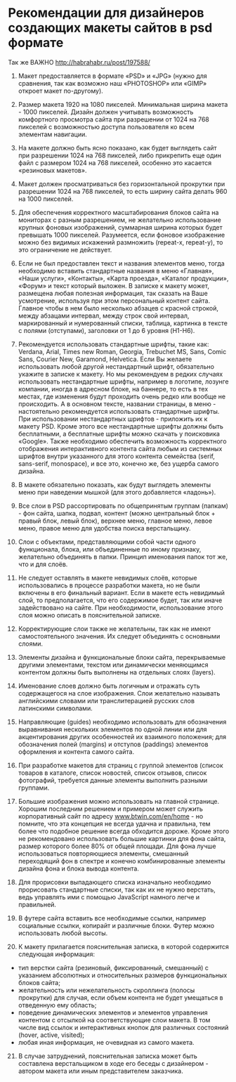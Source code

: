 # Рекомендации для дизайнеров создающих макеты сайтов в psd формате

Так же ВАЖНО http://habrahabr.ru/post/197588/

1. Макет предоставляется в формате «PSD» и «JPG» (нужно для сравнения, так как возможно наш «PHOTOSHOP» или «GIMP» откроет макет по-другому).

2. Размер макета 1920 на 1080 пикселей. Минимальная ширина макета - 1000 пикселей. Дизайн должен учитывать возможность комфортного просмотра сайта при разрешении от 1024 на 768 пикселей с возможностью доступа пользователя ко всем элементам навигации.

3. На макете должно быть ясно показано, как будет выглядеть сайт при разрешении 1024 на 768 пикселей, либо прикрепить еще один файл с размером 1024 на 768 пикселей, особенно это касается «резиновых макетов».

4. Макет должен просматриваться без горизонтальной прокрутки при разрешении 1024 на 768 пикселей, то есть ширину сайта делать 960 на 1000 пикселей.

5. Для обеспечения корректного масштабирования блоков сайта на мониторах с разным разрешением, не желательно использование крупных фоновых изображений, суммарная ширина которых будет превышать 1000 пикселей. Разумеется, если фоновое изображение можно без видимых искажений размножить (repeat-x, repeat-y), то это ограничение не действует.

6. Если не был предоставлен текст и названия элементов меню, тогда необходимо вставить стандартные названия в меню «Главная», «Наши услуги», «Контакты», «Карта проезда», «Каталог продукции», «Форум» и текст который выложен. В записке к макету может, размещена любая полезная информация, так сказать на Ваше усмотрение, используя при этом персональный контент сайта. Главное чтобы в нем было несколько абзацев с красной строкой, между абзацами интервал, между строк свой интервал, маркированный и нумерованный списки, таблица, картинка в тексте с полями (отступами), заголовки от 1 до 6 уровня (H1-H6).

7. Рекомендуется использовать стандартные шрифты, такие как: Verdana, Arial, Times new Roman, Georgia, Trebuchet MS, Sans, Comic Sans, Courier New, Garamond, Helvetica. Если Вы желаете использовать любой другой нестандартный шрифт, обязательно укажите в записке к макету. Но мы рекомендуем в редких случаях использовать нестандартные шрифты, например в логотипе, лозунге компании, иногда в адресном блоке, на баннере, то есть в тех местах, где изменения будут проходить очень редко или вообще не происходить. А в основном тексте, названии страницы, в меню - настоятельно рекомендуется использовать стандартные шрифты. При использовании нестандартных шрифтов - приложить их к макету PSD. Кроме этого все нестандартные шрифты должны быть бесплатными, а бесплатные шрифты можно скачать у поисковика «Google». Также необходимо обеспечить возможность корректного отображения интерактивного контента сайта любым из системных шрифтов внутри указанного для этого контента семейства (serif, sans-serif, monospace), и все это, конечно же, без ущерба самого дизайна.

8. В макете обязательно показать, как будут выглядеть элементы меню при наведении мышкой (для этого добавляется «ладонь»).

9. Все слои в PSD рассортировать по общепринятым группам (папкам) - фон сайта, шапка, подвал, контент (можно центральный блок + правый блок, левый блок), верхнее меню, главное меню, левое меню, правое меню для удобства поиска верстальщику. 

10. Слои с объектами, представляющими собой части одного функционала, блока, или объединенные по иному признаку, желательно объединять в папки. Принцип именования папок тот же, что и для слоёв.

11. Не следует оставлять в макете невидимых слоёв, которые использовались в процессе разработки макета, но не были включены в его финальный вариант. Если в макете есть невидимый слой, то предполагается, что его содержимое будет, так или иначе задействовано на сайте. При необходимости, использование этого слоя можно описать в пояснительной записке.

12. Корректирующие слои также не желательны, так как не имеют самостоятельного значения. Их следует объединять с основными слоями.

13. Элементы дизайна и функциональные блоки сайта, перекрываемые другими элементами, текстом или динамически меняющимся контентом должны быть выполнены на отдельных слоях (layers).

14. Именование слоев должно быть логичным и отражать суть содержащегося на слое изображения. Слои желательно называть английскими словами или транслитерацией русских слов латинскими символами.

15. Направляющие (guides) необходимо использовать для обозначения выравнивания нескольких элементов по одной линии или для акцентирования других особенностей их взаимного положения; для обозначения полей (margins) и отступов (paddings) элементов оформления и контента самого сайта.

16. При разработке макетов для страниц с группой элементов (список товаров в каталоге, список новостей, список отзывов, список фотографий, требуется данные элементы выполнить разными группами.

17. Большие изображения можно использовать на главной странице. Хорошим последним решением и примером может служить корпоративный сайт по адресу www.btwin.com/en/home - но помните, что эта концепция не всегда удачна и правильна, тем более что подобное решение всегда обходится дороже. Кроме этого не рекомендовано использовать большие картинки для фона сайта, размер которого более 80% от общей площади. Для фона лучше использоваться повторяющиеся элементы, смешанный переходящий фон в спектре и конечно комбинированные элементы дизайна фона и блока вывода контента.

18. Для прорисовки выпадающего списка изначально необходимо прорисовать стандартные списки, так как их не нужно верстать, ведь управлять ими с помощью JavaScript намного легче и правильней.

19. В футере сайта вставить все необходимые ссылки, например социальные ссылки, копирайт и различные блоки. Футер можно использовать любой высоты.

20. К макету прилагается пояснительная записка, в которой содержится следующая информация:
- тип верстки сайта (резиновый, фиксированный, смешанный) с указанием абсолютных и относительных размеров функциональных блоков сайта;
- желательность или нежелательность скроллинга (полосы прокрутки) для случая, если объем контента не будет умещаться в отведенную ему область;
- поведение динамических элементов и элементов управления контентом с отсылкой на соответствующие слои макета. В том числе вид ссылок и интерактивных кнопок для различных состояний (hover, active, visited);
- любая иная информация, не очевидная из самого макета.

21. В случае затруднений, пояснительная записка может быть составлена верстальщиком в ходе его беседы с дизайнером - автором макета или иным представителем заказчика.
